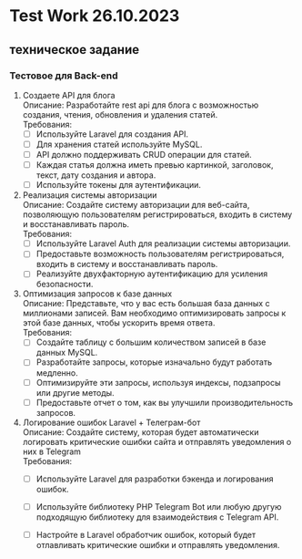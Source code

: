 # Test Work 26.10.2023

## техническое задание

### Тестовое для Back-end
1. Создаете API для блога\
   Описание: Разработайте rest api для блога с возможностью создания, чтения, обновления и удаления статей.\
   Требования:
   - [ ] Используйте Laravel для создания API.
   - [ ] Для хранения статей используйте MySQL.
   - [ ] API должно поддерживать CRUD операции для статей.
   - [ ] Каждая статья должна иметь превью картинкой, заголовок, текст, дату создания и автора.
   - [ ] Используйте токены для аутентификации.
2. Реализация системы авторизации\
   Описание: Создайте систему авторизации для веб-сайта, позволяющую пользователям регистрироваться, входить в систему и восстанавливать пароль.\
   Требования:
   - [ ] Используйте Laravel Auth для реализации системы авторизации.
   - [ ] Предоставьте возможность пользователям регистрироваться, входить в систему и восстанавливать пароль.
   - [ ] Реализуйте двухфакторную аутентификацию для усиления безопасности.
3. Оптимизация запросов к базе данных\
   Описание: Представьте, что у вас есть большая база данных с миллионами записей. Вам необходимо оптимизировать запросы к этой базе данных, чтобы ускорить время ответа.\
   Требования:
   - [ ] Создайте таблицу с большим количеством записей в базе данных MySQL.
   - [ ] Разработайте запросы, которые изначально будут работать медленно.
   - [ ] Оптимизируйте эти запросы, используя индексы, подзапросы или другие методы.
   - [ ] Предоставьте отчет о том, как вы улучшили производительность запросов.
4. Логирование ошибок Laravel + Телеграм-бот\
   Описание: Создайте систему, которая будет автоматически логировать критические ошибки сайта и отправлять уведомления о них в Telegram\
   Требования:
   - [ ] Используйте Laravel для разработки бэкенда и логирования ошибок.
   - [ ] Используйте библиотеку PHP Telegram Bot или любую другую подходящую библиотеку для взаимодействия с Telegram API.
   - [ ] Настройте в Laravel обработчик ошибок, который будет отлавливать критические ошибки и отправлять уведомления.


